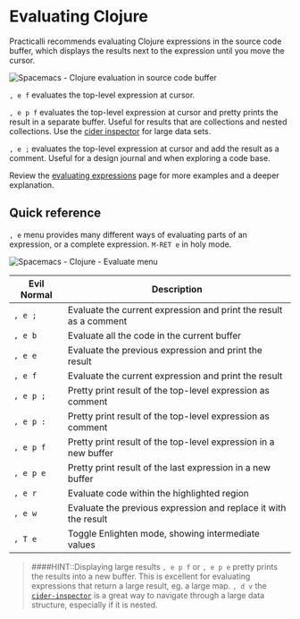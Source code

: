 # Evaluating Clojure
Practicalli recommends evaluating Clojure expressions in the source code buffer, which displays the results next to the expression until you move the cursor.

![Spacemacs - Clojure evaluation in source code buffer](/images/spacemacs-cider-evaluate-source-code-buffer-defun.png)

`, e f` evaluates the top-level expression at cursor.

`, e p f` evaluates the top-level expression at cursor and pretty prints the result in a separate buffer. Useful for results that are collections and nested collections.  Use the [cider inspector](inspect.md) for large data sets.

`, e ;` evaluates the top-level expression at cursor and add the result as a comment. Useful for a design journal and when exploring a code base.

Review the [evaluating expressions](expressions.md) page for more examples and a deeper explanation.

## Quick reference
`, e` menu provides many different ways of evaluating parts of an expression, or a complete expression.  `M-RET e` in holy mode.

![Spacemacs - Clojure - Evaluate menu](/images/spacemacs-clojure-evaluate-menu.png)


| Evil Normal | Description                                                       |
|-------------|-------------------------------------------------------------------|
| `, e ;`     | Evaluate the current expression and print the result as a comment |
| `, e b`     | Evaluate all the code in the current buffer                       |
| `, e e`     | Evaluate the previous expression and print the result             |
| `, e f`     | Evaluate the current expression and print the result              |
| `, e p ;`   | Pretty print result of the top-level expression as comment |
| `, e p :`   | Pretty print result of the top-level expression as comment |
| `, e p f`   | Pretty print result of the top-level expression in a new buffer   |
| `, e p e`   | Pretty print result of the last expression in a new buffer        |
| `, e r`     | Evaluate code within the highlighted region                       |
| `, e w`     | Evaluate the previous expression and replace it with the result   |
| `, T e`     | Toggle Enlighten mode, showing intermediate values                |

> ####HINT::Displaying large results
> `, e p f` or `, e p e` pretty prints the results into a new buffer.  This is excellent for evaluating expressions that return a large result, eg. a large map.
> `, d v` the [`cider-inspector`](inspect.md) is a great way to navigate through a large data structure, especially if it is nested.
